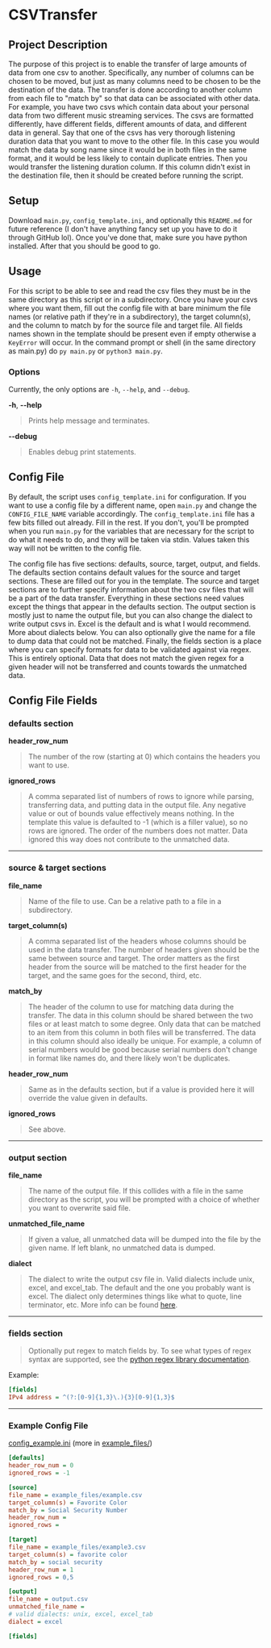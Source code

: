 # CSVTransfer

## Project Description
The purpose of this project is to enable the transfer of large amounts of 
data from one csv to another. Specifically, any number of columns can be
chosen to be moved, but just as many columns need to be chosen to be the
destination of the data. The transfer is done according to another column
from each file to "match by" so that data can be associated with other data.
For example, you have two csvs which contain data about your personal data from
two different music streaming services. The csvs are formatted differently,
have different fields, different amounts of data, and different data in general.
Say that one of the csvs has very thorough listening duration data that you want
to move to the other file. In this case you would match the data by song name
since it would be in both files in the same format, and it would be less likely
to contain duplicate entries. Then you would transfer the listening duration 
column. If this column didn't exist in the destination file, then it should be
created before running the script.

## Setup
Download `main.py`, `config_template.ini`, and optionally this `README.md` for 
future reference (I don't have anything fancy set up you have to do it 
through GitHub lol). Once you've done that, make sure you have python 
installed. After that you should be good to go.

## Usage
For this script to be able to see and read the csv files they must be in the
same directory as this script or in a subdirectory. Once you have your csvs
where you want them, fill out the config file with at bare minimum the file
names (or relative path if they're in a subdirectory), the target column(s), 
and the column to match by for the source file and target file. All fields 
names shown in the template should be present even if empty otherwise a 
`KeyError` will occur. In the command prompt or shell (in the same directory 
as main.py) do `py main.py` or `python3 main.py`.

### Options
Currently, the only options are `-h`, `--help`, and `--debug`.

**-h**, **--help**
> Prints help message and terminates.

**--debug**
> Enables debug print statements.

## Config File
By default, the script uses `config_template.ini` for configuration. If you 
want to use a config file by a different name, open `main.py` and change 
the `CONFIG_FILE_NAME` variable accordingly. The `config_template.ini` file 
has a few bits filled out already. Fill in the rest. If you don't, you'll be 
prompted when you run `main.py` for the variables that are necessary for 
the script to do what it needs to do, and they will be taken via stdin. Values
taken this way will not be written to the config file.

The config file has five sections: defaults, source, target, output, and fields. 
The defaults section contains default values for the source and target sections. 
These are filled out for you in the template. The source and target sections are
to further specify information about the two csv files that will be a part of the
data transfer. Everything in these sections need values except the things that
appear in the defaults section. The output section is mostly just to name the
output file, but you can also change the dialect to write output csvs in. Excel
is the default and is what I would recommend. More about dialects below. You can
also optionally give the name for a file to dump data that could not be matched.
Finally, the fields section is a place where you can specify formats for data to
be validated against via regex. This is entirely optional. Data that does not
match the given regex for a given header will not be transferred and counts
towards the unmatched data.

## Config File Fields

### defaults section
**header_row_num**
> The number of the row (starting at 0) which contains the headers you want to
use.

**ignored_rows**
> A comma separated list of numbers of rows to ignore while parsing, 
transferring data, and putting data in the output file. Any negative value or
out of bounds value effectively means nothing. In the template this value is
defaulted to -1 (which is a filler value), so no rows are ignored. The order 
of the numbers does not matter. Data ignored this way does not contribute to 
the unmatched data.

---
### source & target sections
**file_name**
> Name of the file to use. Can be a relative path to a file in a subdirectory.

**target_column(s)**
> A comma separated list of the headers whose columns should be used in the data
transfer. The number of headers given should be the same between source and 
target. The order matters as the first header from the source will be matched to
the first header for the target, and the same goes for the second, third, etc.

**match_by**
> The header of the column to use for matching data during the transfer. The data
in this column should be shared between the two files or at least match to some
degree. Only data that can be matched to an item from this column in both files
will be transferred. The data in this column should also ideally be unique. For
example, a column of serial numbers would be good because serial numbers don't
change in format like names do, and there likely won't be duplicates.

**header_row_num**
> Same as in the defaults section, but if a value is provided here it will
override the value given in defaults.

**ignored_rows**
> See above.

---
### output section
**file_name**
> The name of the output file. If this collides with a file in the same 
directory as the script, you will be prompted with a choice of whether you 
want to overwrite said file.

**unmatched_file_name**
> If given a value, all unmatched data will be dumped into the file by the given
name. If left blank, no unmatched data is dumped.

**dialect**
> The dialect to write the output csv file in. Valid dialects include unix,
excel, and excel_tab. The default and the one you probably want is excel. The
dialect only determines things like what to quote, line terminator, etc. More
info can be found [here](https://docs.python.org/3/library/csv.html#csv.excel).

---
### fields section
> Optionally put regex to match fields by. To see what types of regex syntax
are supported, see the
[python regex library documentation](https://docs.python.org/3/library/re.html).

Example:
```ini
[fields]
IPv4 address = ^(?:[0-9]{1,3}\.){3}[0-9]{1,3}$
```

---
### Example Config File
[config_example.ini](example_files/config_example.ini) (more in
[example_files/](example_files))
```ini
[defaults]
header_row_num = 0
ignored_rows = -1

[source]
file_name = example_files/example.csv
target_column(s) = Favorite Color
match_by = Social Security Number
header_row_num =
ignored_rows =

[target]
file_name = example_files/example3.csv
target_column(s) = favorite color
match_by = social security
header_row_num = 1
ignored_rows = 0,5

[output]
file_name = output.csv
unmatched_file_name =
# valid dialects: unix, excel, excel_tab
dialect = excel

[fields]
```